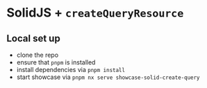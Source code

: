 # SolidJS + `createQueryResource`

## Local set up

- clone the repo
- ensure that `pnpm` is installed
- install dependencies via `pnpm install`
- start showcase via `pnpm nx serve showcase-solid-create-query`
